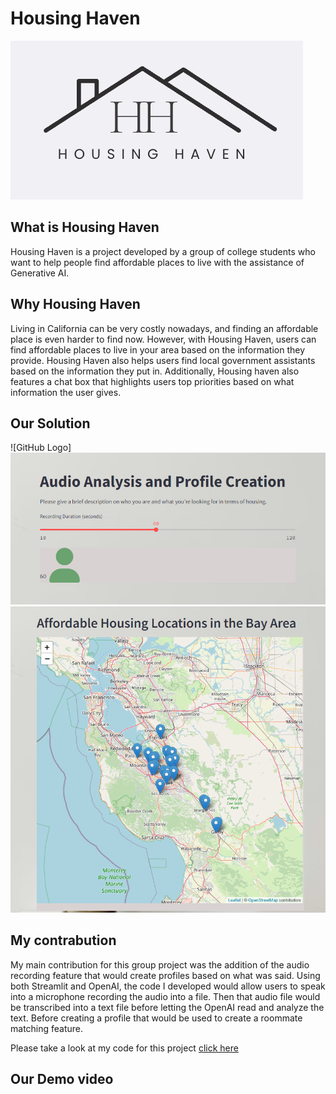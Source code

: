 # Housing Haven
![GitHub Logo](/housinglogo.jpeg) 

##
## What is Housing Haven

Housing Haven is a project developed by a group of college students who want to help people find affordable places to live with the assistance of Generative AI.

## Why Housing Haven
Living in California can be very costly nowadays, and finding an affordable place is even harder to find now. However, with Housing Haven, users can find affordable places to live in your area based on the information they provide. Housing Haven also helps users find local government assistants based on the information they put in. Additionally, Housing haven also features a chat box that highlights users top priorities based on what information the user gives.

## Our Solution
![GitHub Logo]
![GitHub Logo](/audioandprofile.png)
![GitHub Logo](/housingmap.png)
## My contrabution
My main contribution for this group project was the addition of the audio recording feature that would create profiles based on what was said. Using both Streamlit and OpenAI, the code I developed would allow users to speak into a microphone recording the audio into a file. Then that audio file would be transcribed into a text file before letting the OpenAI read and analyze the text. Before creating a profile that would be used to create a roommate matching feature.

Please take a look at my code for this project [click here](https://github.com/TranTheRichard/stunning-garbanzo/blob/main/feat3.py)

## Our Demo video

